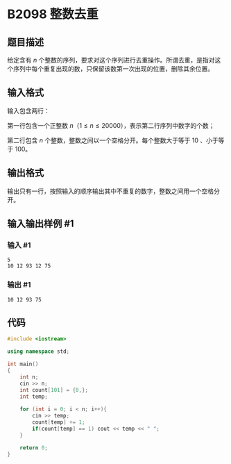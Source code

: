 # B2098 整数去重

## 题目描述

给定含有 $n$ 个整数的序列，要求对这个序列进行去重操作。所谓去重，是指对这个序列中每个重复出现的数，只保留该数第一次出现的位置，删除其余位置。

## 输入格式

输入包含两行：

第一行包含一个正整数 $n$（$1 \le n \le 20000$），表示第二行序列中数字的个数；

第二行包含 $n$ 个整数，整数之间以一个空格分开。每个整数大于等于 $10$ 、小于等于 $100$。

## 输出格式

输出只有一行，按照输入的顺序输出其中不重复的数字，整数之间用一个空格分开。

## 输入输出样例 #1

### 输入 #1

```
5
10 12 93 12 75
```

### 输出 #1

```
10 12 93 75
```

## 代码

```cpp
#include <iostream>

using namespace std;

int main()
{
    int n;
    cin >> n;
    int count[101] = {0,};
    int temp;
    
    for (int i = 0; i < n; i++){
        cin >> temp;
        count[temp] += 1;
        if(count[temp] == 1) cout << temp << " ";
    }

    return 0;
}
```

